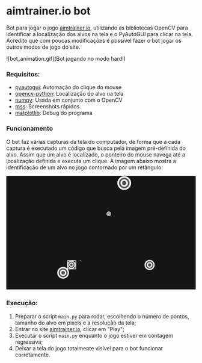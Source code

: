 # aimtrainer.io bot
Bot para jogar o jogo [aimtrainer.io](https://aimtrainer.io/challenge), utilizando as bibliotecas OpenCV para
identificar a localização dos alvos na tela e o PyAutoGUI para clicar na tela. Acredito que com poucas modificações é
possível fazer o bot jogar os outros modos de jogo do site.

![bot_animation.gif](Bot jogando no modo hard!)

### Requisitos:
- [pyautogui](https://pyautogui.readthedocs.io/en/latest/): Automação do clique do mouse
- [opencv-python](https://docs.opencv.org/4.x/d6/d00/tutorial_py_root.html): Localização do alvo na tela
- [numpy](https://numpy.org/doc/): Usada em conjunto com o OpenCV
- [mss](https://python-mss.readthedocs.io): Screenshots rápidos
- [matplotlib](https://matplotlib.org/stable/api/index): Debug do programa

### Funcionamento

O bot faz várias capturas da tela do computador, de forma que a cada captura é executado um código que busca pela imagem
pré-definida do alvo. Assim que um alvo é localizado, o ponteiro do mouse navega até a localização definida e executa um
clique. A imagem abaixo mostra a identificação de um alvo no jogo contornado por um retângulo:

!["Visão do bot"](bot.png)

### Execução:
1. Preparar o script ```main.py``` para rodar, escolhendo o número de pontos, tamanho do alvo em pixels e a resolução 
da tela;
2. Entrar no site [aimtrainer.io](https://aimtrainer.io/challenge), clicar em "Play";
3. Executar o script ```main.py``` enquanto o jogo estiver em contagem regressiva;
4. Deixar a tela do jogo totalmente visível para o bot funcionar corretamente.
